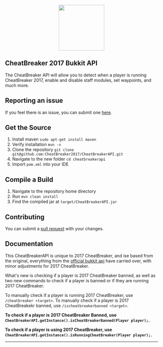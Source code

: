 
<p align="center">
  <img width="150" height="150" src="https://pbs.twimg.com/profile_images/1374184184349138946/TPO6yGc2_400x400.jpg">
</p>

## CheatBreaker 2017 Bukkit API

The CheatBreaker API will allow you to detect when a player is running CheatBreaker 2017, enable and disable staff modules, set waypoints, and much more.

## Reporting an issue

If you feel there is an issue, you can submit one [here](https://github.com/CheatBreaker2017/CheatBreakerAPI/issues).

## Get the Source

1. Install maven `sudo apt-get install maven`
2. Verify installation `mvn -v`
3. Clone the repository `git clone git@github.com:CheatBreaker2017/CheatBreakerAPI.git`
4. Navigate to the new folder `cd cheatbreakerapi`
5. Import `pom.xml` into your IDE

## Compile a Build

1. Navigate to the repository home directory
2. Run `mvn clean install`
3. Find the compiled jar at `target/CheatBreakerAPI.jar`

## Contributing

You can submit a [pull request](https://github.com/CheatBreaker2017/CheatBreakerAPI/pulls) with your changes.

## Documentation

This CheatBreakerAPI is unique to 2017 CheatBreaker, and ise based from the original, everything from the [official bukkit api](https://github.com/CheatBreaker/CheatBreakerAPI) have carried over, with minor adjustments for 2017 CheatBreaker.

What's new is checking if a player is 2017 CheatBreaker banned, as well as two new commands to check if a player is banned or if they are running 2017 CheatBreaker.

To manually check if a player is running 2017 CheatBreaker, use `/cheatbreaker <target>`.
To manually check if a player is 2017 CheatBreakekr banned, use `/ischeatbreakerbanned <target>`.

**To check if a player is 2017 CheatBreaker Banned, use `CheatBreakerAPI.getInstance().isCheatBreakerBanned(Player player);`.**

**To check if a player is using 2017 CheatBreaker, use `CheatBreakerAPI.getInstance().isRunningCheatBreaker(Player player);`.**

---